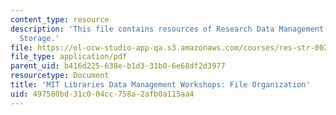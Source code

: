 ```yaml
---
content_type: resource
description: 'This file contains resources of Research Data Management: Sharing and
  Storage.'
file: https://ol-ocw-studio-app-qa.s3.amazonaws.com/courses/res-str-002-data-management-spring-2016/497580bd31c004cc758a2afb0a115aa4_MITRES_STR_002S16_File.pdf
file_type: application/pdf
parent_uid: b416d225-638e-b1d3-31b0-6e68df2d3977
resourcetype: Document
title: 'MIT Libraries Data Management Workshops: File Organization'
uid: 497580bd-31c0-04cc-758a-2afb0a115aa4
---
```

